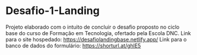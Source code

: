 # Desafio-1-Landing
Projeto elaborado com o intuito de concluir o desafio proposto no ciclo base do curso de Formação em Tecnologia, ofertado pela Escola DNC.
Link para o site hospedado: https://desafiolandingbase.netlify.app/
Link para o banco de dados do formulário: https://shorturl.at/ghlE5
